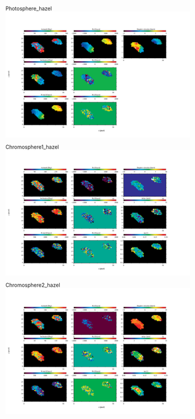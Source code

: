 
Photosphere_hazel
![photosphere](https://github.com/mbenko908/Inversion/blob/25665559b5f62e5f342785b5a6d7d58c479aa427/he_double/fig_ph.png)

Chromosphere1_hazel
![chromosphere1](https://github.com/mbenko908/Inversion/blob/acf827907ead99a1f3b25de5c6b44f11729f21ce/he_double/fig_ch1.png)

Chromosphere2_hazel
![chromosphere2](https://github.com/mbenko908/Inversion/blob/1197ef2f1d7f819d2e1cb5131ea175cf441e1518/he_double/fig_ch2.png)
